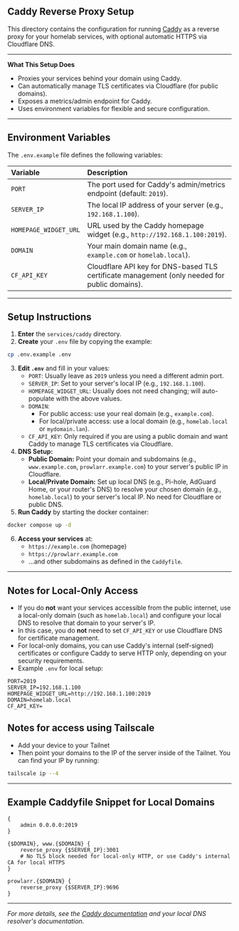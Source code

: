 ## Caddy Reverse Proxy Setup

This directory contains the configuration for running [Caddy](https://caddyserver.com/) as a reverse proxy for your homelab services, with optional automatic HTTPS via Cloudflare DNS.

---

**What This Setup Does**

- Proxies your services behind your domain using Caddy.
- Can automatically manage TLS certificates via Cloudflare (for public domains).
- Exposes a metrics/admin endpoint for Caddy.
- Uses environment variables for flexible and secure configuration.

---

## Environment Variables

The `.env.example` file defines the following variables:


| Variable | Description |
| :-- | :-- |
| `PORT` | The port used for Caddy's admin/metrics endpoint (default: `2019`). |
| `SERVER_IP` | The local IP address of your server (e.g., `192.168.1.100`). |
| `HOMEPAGE_WIDGET_URL` | URL used by the Caddy homepage widget (e.g., `http://192.168.1.100:2019`). |
| `DOMAIN` | Your main domain name (e.g., `example.com` or `homelab.local`). |
| `CF_API_KEY` | Cloudflare API key for DNS-based TLS certificate management (only needed for public domains). |


---

## Setup Instructions

1. **Enter** the `services/caddy` directory.
2. **Create** your `.env` file by copying the example:

```sh
cp .env.example .env
```

3. **Edit `.env`** and fill in your values:
    - `PORT`: Usually leave as `2019` unless you need a different admin port.
    - `SERVER_IP`: Set to your server's local IP (e.g., `192.168.1.100`).
    - `HOMEPAGE_WIDGET_URL`: Usually does not need changing; will auto-populate with the above values.
    - `DOMAIN`:
        - For public access: use your real domain (e.g., `example.com`).
        - For local/private access: use a local domain (e.g., `homelab.local` or `mydomain.lan`).
    - `CF_API_KEY`: Only required if you are using a public domain and want Caddy to manage TLS certificates via Cloudflare.
4. **DNS Setup:**
    - **Public Domain:** Point your domain and subdomains (e.g., `www.example.com`, `prowlarr.example.com`) to your server's public IP in Cloudflare.
    - **Local/Private Domain:** Set up local DNS (e.g., Pi-hole, AdGuard Home, or your router's DNS) to resolve your chosen domain (e.g., `homelab.local`) to your server's local IP. No need for Cloudflare or public DNS.
5. **Run Caddy** by starting the docker container:

```sh
docker compose up -d
```

6. **Access your services** at:
    - `https://example.com` (homepage)
    - `https://prowlarr.example.com`
    - ...and other subdomains as defined in the `Caddyfile`.

---

## Notes for Local-Only Access

- If you do **not** want your services accessible from the public internet, use a local-only domain (such as `homelab.local`) and configure your local DNS to resolve that domain to your server's IP.
- In this case, you do **not** need to set `CF_API_KEY` or use Cloudflare DNS for certificate management.
- For local-only domains, you can use Caddy's internal (self-signed) certificates or configure Caddy to serve HTTP only, depending on your security requirements.
- Example `.env` for local setup:

```env
PORT=2019
SERVER_IP=192.168.1.100
HOMEPAGE_WIDGET_URL=http://192.168.1.100:2019
DOMAIN=homelab.local
CF_API_KEY=
```

## Notes for access using Tailscale

- Add your device to your Tailnet
- Then point your domains to the IP of the server inside of the Tailnet. You can find your IP by running:

```sh
tailscale ip --4
```

---

## Example Caddyfile Snippet for Local Domains

```caddyfile
{
    admin 0.0.0.0:2019
}

{$DOMAIN}, www.{$DOMAIN} {
    reverse_proxy {$SERVER_IP}:3001
    # No TLS block needed for local-only HTTP, or use Caddy's internal CA for local HTTPS
}

prowlarr.{$DOMAIN} {
    reverse_proxy {$SERVER_IP}:9696
}
```

---

*For more details, see the [Caddy documentation](https://caddyserver.com/docs/) and your local DNS resolver's documentation.*


